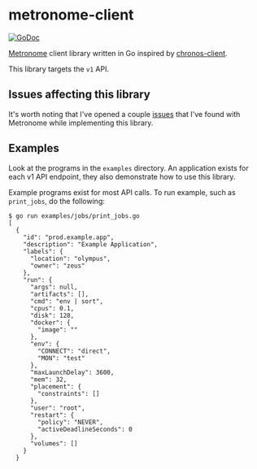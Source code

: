 # metronome-client

[![GoDoc](https://godoc.org/github.com/mindscratch/metronome-client?status.png)](https://godoc.org/github.com/mindscratch/metronome-client)

[Metronome](https://github.com/dcos/metronome) client library written in Go inspired by [chronos-client](https://github.com/yieldbot/chronos-client/).

This library targets the `v1` API.

## Issues affecting this library

It's worth noting that I've opened a couple [issues](https://github.com/dcos/metronome/issues/created_by/mindscratch) that I've found with Metronome while implementing this library.

## Examples

Look at the programs in the `examples` directory. An application exists for each v1 API endpoint, they also demonstrate how to use this library.

Example programs exist for most API calls. To run example, such as `print_jobs`, do the following:

```
$ go run examples/jobs/print_jobs.go
[
  {
    "id": "prod.example.app",
    "description": "Example Application",
    "labels": {
      "location": "olympus",
      "owner": "zeus"
    },
    "run": {
      "args": null,
      "artifacts": [],
      "cmd": "env | sort",
      "cpus": 0.1,
      "disk": 128,
      "docker": {
        "image": ""
      },
      "env": {
        "CONNECT": "direct",
        "MON": "test"
      },
      "maxLaunchDelay": 3600,
      "mem": 32,
      "placement": {
        "constraints": []
      },
      "user": "root",
      "restart": {
        "policy": "NEVER",
        "activeDeadlineSeconds": 0
      },
      "volumes": []
    }
  }
```
